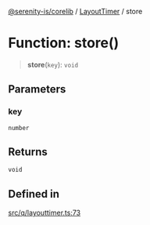 [@serenity-is/corelib](../../../README.md) / [LayoutTimer](../README.md) / store

# Function: store()

> **store**(`key`): `void`

## Parameters

### key

`number`

## Returns

`void`

## Defined in

[src/q/layouttimer.ts:73](https://github.com/serenity-is/serenity/blob/master/packages/corelib/src/q/layouttimer.ts#L73)

